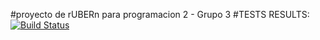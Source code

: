 #proyecto de rUBERn para programacion 2 - Grupo 3
#TESTS RESULTS: [![Build Status](https://travis-ci.org/nanogila/rUBERn.svg?branch=exceptions)](https://travis-ci.org/nanogila/rUBERn)
